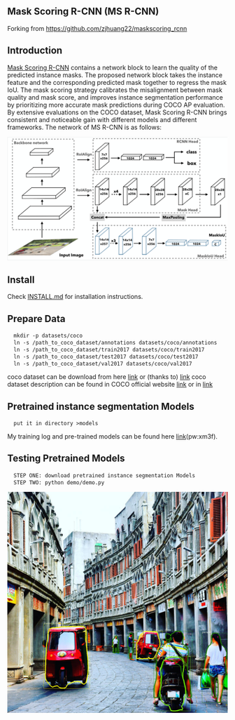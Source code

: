 Mask Scoring R-CNN (MS R-CNN)
-----------------
Forking from https://github.com/zjhuang22/maskscoring_rcnn

Introduction
-----------------
[Mask Scoring R-CNN](https://arxiv.org/pdf/1903.00241.pdf) contains a network block to learn the quality of the predicted instance masks. The proposed network block takes the instance feature and the corresponding predicted mask together to regress the mask IoU. The mask scoring strategy calibrates the misalignment between mask quality and mask score, and improves instance segmentation performance by prioritizing more accurate mask predictions during COCO AP evaluation. By extensive evaluations on the COCO dataset, Mask Scoring R-CNN brings consistent and noticeable gain with different models and different frameworks. The network of MS R-CNN is as follows:

![alt text](demo/network.png)


Install
-----------------
  Check [INSTALL.md](INSTALL.md) for installation instructions.


Prepare Data
----------------
```
  mkdir -p datasets/coco
  ln -s /path_to_coco_dataset/annotations datasets/coco/annotations
  ln -s /path_to_coco_dataset/train2017 datasets/coco/train2017
  ln -s /path_to_coco_dataset/test2017 datasets/coco/test2017
  ln -s /path_to_coco_dataset/val2017 datasets/coco/val2017
 ```
coco dataset can be download from here [link](http://cocodataset.org/#download) or (thanks to) [link](https://blog.csdn.net/u014734886/article/details/78830713)
coco dataset description can be found in COCO official website [link](http://cocodataset.org/#home) or in [link](https://zhuanlan.zhihu.com/p/29393415)


Pretrained instance segmentation Models
---------------
```
  put it in directory >models
```
My training log and pre-trained models can be found here [link](https://pan.baidu.com/s/192lRQozksu5XwpU9EO5neg)(pw:xm3f).


Testing Pretrained Models
---------------
```
  STEP ONE: download pretrained instance segmentation Models
  STEP TWO: python demo/demo.py
```
![alt text](demo/result.png)



